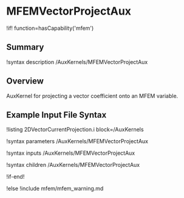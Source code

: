 # MFEMVectorProjectAux

!if! function=hasCapability('mfem')

## Summary

!syntax description /AuxKernels/MFEMVectorProjectAux

## Overview

AuxKernel for projecting a vector coefficient onto an MFEM variable.

## Example Input File Syntax

!listing 2DVectorCurrentProjection.i block=/AuxKernels

!syntax parameters /AuxKernels/MFEMVectorProjectAux

!syntax inputs /AuxKernels/MFEMVectorProjectAux

!syntax children /AuxKernels/MFEMVectorProjectAux

!if-end!

!else
!include mfem/mfem_warning.md
